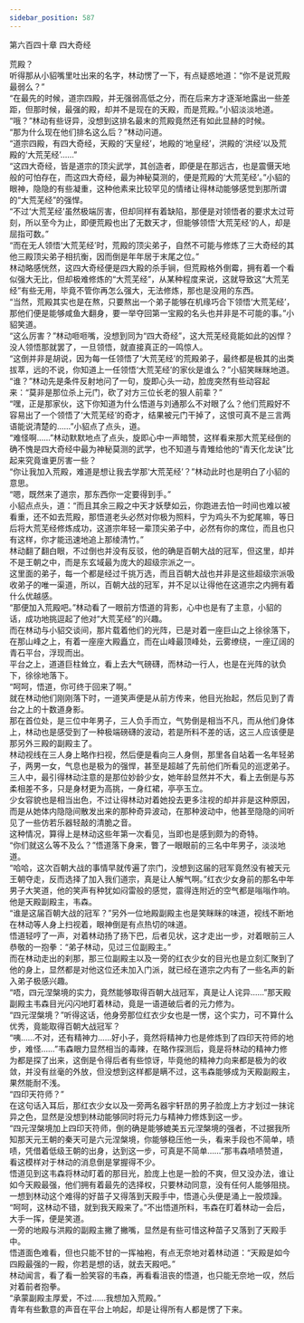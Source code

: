 ```yaml
---
sidebar_position: 587
---
```

 第六百四十章 四大奇经


荒殿？  
听得那从小貂嘴里吐出来的名字，林动愣了一下，有点疑惑地道：“你不是说荒殿最弱么？”  
“在最先的时候，道宗四殿，并无强弱高低之分，而在后来方才逐渐地露出一些差距，但那时候，最强的殿，却并不是现在的天殿，而是荒殿。”小貂淡淡地道。  
“哦？”林动有些讶异，没想到这排名最末的荒殿竟然还有如此显赫的时候。  
“那为什么现在他们排名这么后？”林动问道。  
“道宗四殿，有四大奇经，天殿的‘天皇经’，地殿的‘地皇经’，洪殿的‘洪经’以及荒殿的‘大荒芜经’……”  
“这四大奇经，皆是道宗的顶尖武学，其创造者，即便是在那远古，也是震慑天地般的可怕存在，而这四大奇经，最为神秘莫测的，便是荒殿的‘大荒芜经’。”小貂的眼神，隐隐的有些凝重，这种他素来比较罕见的情绪让得林动能够感觉到那所谓的“大荒芜经”的强悍。  
“不过‘大荒芜经’虽然极端厉害，但却同样有着缺陷，那便是对领悟者的要求太过苛刻，所以至今为止，即便荒殿也出了无数天才，但能够领悟‘大荒芜经’的人，却是屈指可数。”  
“而在无人领悟‘大荒芜经’时，荒殿的顶尖弟子，自然不可能与修炼了三大奇经的其他三殿顶尖弟子相抗衡，因而倒是年年居于末尾之位。”  
林动略感恍然，这四大奇经便是四大殿的杀手锏，但荒殿格外倒霉，拥有着一个看似强大无比，但却极难修炼的“大荒芜经”，从某种程度来说，这就导致这“大荒芜经”有些无用，毕竟不管你再怎么强大，无法修炼，那也是没用的东西。  
“当然，荒殿其实也是在熬，只要熬出一个弟子能够在机缘巧合下领悟‘大荒芜经’，那他们便是能够咸鱼大翻身，要一举夺回第一宝殿的名头也并非是不可能的事。”小貂笑道。  
“这么厉害？”林动咂咂嘴，没想到同为“四大奇经”，这大荒芜经竟能如此的凶悍？没人领悟那就罢了，一旦领悟，就直接真正的一鸣惊人。  
“这倒并非是胡说，因为每一任领悟了‘大荒芜经’的荒殿弟子，最终都是极其的出类拔萃，远的不说，你知道上一任领悟‘大荒芜经’的家伙是谁么？”小貂笑眯眯地道。  
“谁？”林动先是条件反射地问了一句，旋即心头一动，脸庞突然有些动容起来：“莫非是那位杀上元门，砍了对方三位长老的狠人前辈？”  
“嘿，正是那家伙，这下你知道为什么悟道与刘通那么不对眼了么？他们荒殿好不容易出了一个领悟了‘大荒芜经’的奇才，结果被元门干掉了，这恨可真不是三言两语能说清楚的……”小貂点了点头，道。  
“难怪啊……”林动默默地点了点头，旋即心中一声暗赞，这样看来那大荒芜经倒的确不愧是四大奇经中最为神秘莫测的武学，也不知道与青雉给他的“青天化龙诀”比起来究竟谁更厉害一些？  
“你让我加入荒殿，难道是想让我去学那‘大荒芜经’？”林动此时也是明白了小貂的意思。  
“嗯，既然来了道宗，那东西你一定要得到手。”  
小貂点点头，道：“而且其余三殿之中天才妖孽如云，你跑进去怕一时间也难以被看重，还不如去荒殿，那悟道老头必然对你极为照料，宁为鸡头不为蛇尾嘛，等日后将大荒芜经修炼成功，这道宗年轻一辈顶尖弟子中，必然有你的席位，而且也只有这样，你才能迅速地追上那绫清竹。”  
林动翻了翻白眼，不过倒也并没有反驳，他的确是百朝大战的冠军，但这里，却并不是王朝之中，而是东玄域最为庞大的超级宗派之一。  
这里面的弟子，每一个都是经过千挑万选，而且百朝大战也并非是这些超级宗派吸收弟子的唯一渠道，所以，百朝大战的冠军，并不足以让得他在这道宗之内拥有着什么优越感。  
“那便加入荒殿吧。”林动看了一眼前方悟道的背影，心中也是有了主意，小貂的话，成功地挑逗起了他对“大荒芜经”的兴趣。  
而在林动与小貂交谈间，那片载着他们的光阵，已是对着一座巨山之上徐徐落下，在那山峰之上，有着一座座大殿矗立，而在山峰最顶峰处，云雾缭绕，一座辽阔的青石平台，浮现而出。  
平台之上，道道巨柱耸立，看上去大气磅礴，而林动一行人，也是在光阵的驮负下，徐徐地落下。  
“呵呵，悟道，你可终于回来了啊。”  
就在林动他们刚刚落下时，一道笑声便是从前方传来，他目光抬起，然后见到了青台之上的十数道身影。  
那在首位处，是三位中年男子，三人负手而立，气势倒是相当不凡，而从他们身体上，林动也是感受到了一种极端磅礴的波动，若是所料不差的话，这三人应该便是那另外三殿的副殿主了。  
林动视线在三人身上略作扫视，然后便是看向三人身侧，那里各自站着一名年轻弟子，两男一女，气息也是极为的强悍，甚至是超越了先前他们所看见的巡逻弟子。  
三人中，最引得林动注意的是那位妙龄少女，她年龄显然并不大，看上去倒是与苏柔相差不多，只是身材更为高挑，一身红裙，亭亭玉立。  
少女容貌也是相当出色，不过让得林动对着她投去更多注视的却并非是这种原因，而是从她体内隐隐间散发出来的那种奇异波动，在那种波动中，他甚至隐隐的间听见了一些仿若乐器轻敲的清脆之音。  
这种情况，算得上是林动这些年第一次看见，当即也是感到颇为的奇特。  
“你们就这么等不及么？”悟道落下身来，瞥了一眼眼前的三名中年男子，淡淡地道。  
“哈哈，这次百朝大战的事情早就传遍了宗门，没想到这届的冠军竟然没有被天元王朝夺走，反而选择了加入我们道宗，真是让人解气啊。”红衣少女身前的那名中年男子大笑道，他的笑声有种犹如闷雷般的感觉，震得连附近的空气都是嗡嗡作响。  
他是天殿副殿主，韦森。  
“谁是这届百朝大战的冠军？”另外一位地殿副殿主也是笑眯眯的味道，视线不断地在林动等人身上扫视着，眼神倒是有点热切的味道。  
悟道轻哼了一声，对着林动扬了扬下巴，后者见状，这才走出一步，对着眼前三人恭敬的一抱拳：“弟子林动，见过三位副殿主。”  
而在林动走出的刹那，那三位副殿主以及一旁的红衣少女的目光也是立刻汇聚到了他的身上，显然都是对他这位还未加入门派，就已经在道宗之内有了一些名声的新入弟子极感兴趣。  
“唔，四元涅槃境的实力，竟然能够取得百朝大战冠军，真是让人诧异……”那天殿副殿主韦森目光闪闪地盯着林动，竟是一语道破后者的元力修为。  
“四元涅槃境？”听得这话，他身旁那位红衣少女也是一愣，这个实力，可不算什么优秀，竟能取得百朝大战冠军？  
“咦……不对，还有精神力……好小子，竟然将精神力也是修炼到了四印天符师的地步，难怪……”韦森眼力显然相当的毒辣，在略作探测后，竟是将林动的精神力修为都是探了出来，这倒是令得后者有些惊讶，毕竟他的精神力向来都是极为的收敛，并没有丝毫的外放，但没想到这样都是瞒不过，这韦森能够成为天殿副殿主，果然能耐不浅。  
“四印天符师？”  
在这句话入耳后，那红衣少女以及一旁两名器宇轩昂的男子脸庞上方才划过一抹诧异之色，显然是没想到林动能够同时将元力与精神力修炼到这一步。  
“四元涅槃境加上四印天符师，倒的确是能够媲美五元涅槃境的强者，不过据我所知那天元王朝的秦天可是六元涅槃境，你能够稳压他一头，看来手段也不简单，啧啧，凭借着低级王朝的出身，达到这一步，可真是不简单……”那韦森啧啧赞道，看这模样对于林动的消息倒是掌握得不少。  
悟道见到这韦森将林动盯着的那目光，脸庞上也是一脸的不爽，但又没办法，谁让如今天殿最强，他们拥有着最先的选择权，只要林动同意，没有任何人能够阻挠。  
一想到林动这个难得的好苗子又得落到天殿手中，悟道心头便是涌上一股烦躁。  
“呵呵，这林动不错，就到我天殿来了。”不出悟道所料，韦森在盯着林动一会后，大手一挥，便是笑道。  
一旁的地殿与洪殿的副殿主撇了撇嘴，显然是有些可惜这种苗子又落到了天殿手中。  
悟道面色难看，但也只能不甘的一挥袖袍，有点无奈地对着林动道：“天殿是如今四殿最强的一殿，你若是想的话，就去天殿吧。”  
林动闻言，看了看一脸笑容的韦森，再看看沮丧的悟道，也只能无奈地一叹，然后对着前者抱拳。  
“承蒙副殿主厚爱，不过……我想加入荒殿。”  
青年有些歉意的声音在平台上响起，却是让得所有人都是愣了下来。  
  
  
